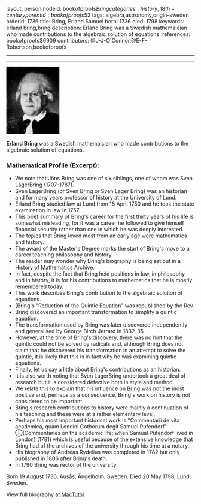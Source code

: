 layout: person
nodeid: bookofproofs$Bring
categories: history,18th-century
parentid: bookofproofs$52
tags: algebra,astronomy,origin-sweden
orderid: 1736
title: Bring, Erland Samuel
born: 1736
died: 1798
keywords: erland bring,bring
description: Erland Bring was a Swedish mathemaician who made contributions to the algebraic solution of equations.
references: bookofproofs$6909
contributors: @J-J-O'Connor,@E-F-Robertson,bookofproofs

---



---

![Bring.jpg](https://github.com/bookofproofs/bookofproofs.github.io/blob/main/_sources/_assets/images/portraits/Bring.jpg?raw=true)

**Erland Bring** was a Swedish mathemaician who made contributions to the algebraic solution of equations.

### Mathematical Profile (Excerpt):
* We note that Jöns Bring was one of six siblings, one of whom was Sven LagerBring (1707-1787).
* Sven LagerBring (or Sven Bring or Sven Lager Bring) was an historian and for many years professor of history at the University of Lund.
* Erland Bring studied law at Lund from 18 April 1750 and he took the state examination in law in 1757.
* This brief summary of Bring's career for the first thirty years of his life is somewhat misleading, for it was a career he followed to give himself financial security rather than one in which he was deeply interested.
* The topics that Bring loved most from an early age were mathematics and history.
* The award of the Master's Degree marks the start of Bring's move to a career teaching philosophy and history.
* The reader may wonder why Bring's biography is being set out in a History of Mathematics Archive.
* In fact, despite the fact that Bring held positions in law, in philosophy and in history, it is for his contributions to mathematics that he is mostly remembered today.
* This work describes Bring's contribution to the algebraic solution of equations.
* [Bring's "Reduction of the Quintic Equation" was republished by the Rev.
* Bring discovered an important transformation to simplify a quintic equation.
* The transformation used by Bring was later discovered independently and generalised by George Birch Jerrard in 1832-35.
* However, at the time of Bring's discovery, there was no hint that the quintic could not be solved by radicals and, although Bring does not claim that he discovered his transformation in an attempt to solve the quintic, it is likely that this is in fact why he was examining quintic equations.
* Finally, let us say a little about Bring's contributions as an historian.
* It is also worth noting that Sven LagerBring undertook a great deal of research but it is considered defective both in style and method.
* We relate this to explain that his influence on Bring was not the most positive and, perhaps as a consequence, Bring's work on history is not considered to be important.
* Bring's research contributions to history were mainly a continuation of his teaching and these were at a rather elementary level.
* Perhaps his most important historical work is "Commentarii de vita academica, quam Londini Gothorum degit Samuel Pufendorf" Ⓣ(Commentaries on the academic life: when Samual Pufendorf lived in London) (1781) which is useful because of the extensive knowledge that Bring had of the archives of the university through his time at a notary.
* His biography of Andreas Rydelius was completed in 1782 but only published in 1806 after Bring's death.
* In 1790 Bring was rector of the university.

Born 19 August 1736, Ausås, Ängelholm, Sweden. Died 20 May 1798, Lund, Sweden.

View full biography at [MacTutor](https://mathshistory.st-andrews.ac.uk/Biographies/Bring/)
